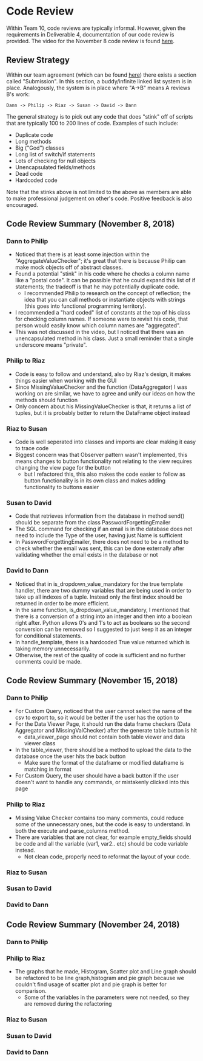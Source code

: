 # Code Review

Within Team 10, code reviews are typically informal. However, given the requirements in Deliverable 4, documentation of our code review is provided. The video for the November 8 code review is found [here](https://drive.google.com/file/d/1QWhTOe7yiAyrI3t_L7N8U35C5dqXjaRP/view).

## Review Strategy

Within our team agreement (which can be found [here](../deliverable_1)) there exists a section called "Submission". In this section, a buddy/infinite linked list system is in place. Analogously, the system is in place where "A->B" means A reviews B's work:

`Dann -> Philip -> Riaz -> Susan -> David -> Dann`

The general strategy is to pick out any code that does "stink" off of scripts that are typically 100 to 200 lines of code. Examples of such include:

* Duplicate code
* Long methods
* Big ("God") classes
* Long list of switch/if statements
* Lots of checking for null objects
* Unencapsulated fields/methods
* Dead code
* Hardcoded code

Note that the stinks above is not limited to the above as members are able to make professional judgement on other's code. Positive feedback is also encouraged.

## Code Review Summary (November 8, 2018)

### Dann to Philip
* Noticed that there is at least some injection within the "AggregateValueChecker"; it's great that there is because Philip can make mock objects off of abstract classes.
* Found a potential "stink" in his code where he checks a column name like a "postal code". It can be possible that he could expand this list of if statements; the tradeoff is that he may potentially duplicate code.
    * I recommended Philip to research on the concept of reflection; the idea that you can call methods or instantiate objects with strings (this goes into functional programming territory).
* I recommended a "hard coded" list of constants at the top of his class for checking column names. If someone were to revisit his code, that person would easily know which column names are "aggregated".
* This was not discussed in the video, but I noticed that there was an unencapsulated method in his class. Just a small reminder that a single underscore means "private".

### Philip to Riaz
* Code is easy to follow and understand, also by Riaz's design, it makes things easier when working with the GUI
* Since MissingValueChecker and the function (DataAggregator) I was working on are similar, we have to agree and unify our ideas on how the methods should function
* Only concern about his MissingValueChecker is that, it returns a list of tuples, but it is probably better to return the DataFrame object instead

### Riaz to Susan
* Code is well seperated into classes and imports are clear making it easy to trace code
* Biggest concern was that Observer pattern wasn't implemented, this means changes to button functionality not relating to the view requires changing the view page for the button
	* but I refactored this, this also makes the code easier to follow as button functionality is in its own class and makes adding functionality to buttons easier

### Susan to David
* Code that retrieves information from the database in method send() should be separate from the class PasswordForgettingEmailer
* The SQL command for checking if an email is in the database does not need to include the Type of the user, having just Name is sufficient
* In PasswordForgettingEmailer, there does not need to be a method to check whether the email was sent, this can be done externally after validating whether the email exists in the database or not

### David to Dann
* Noticed that in is_dropdown_value_mandatory for the true template handler, there are two dummy variables that are being used in order to take up all indexes of a tuple. Instead only the first index should be returned in order to be more efficient.
* In the same function, is_dropdown_value_mandatory, I mentioned that there is a conversion of a string into an integer and then into a boolean right after. Python allows 0's and 1's to act as booleans so the second conversion can be removed so I suggested to just keep it as an integer for conditional statements.
* In handle_template, there is a hardcoded True value returned which is taking memory unnecessarily.
* Otherwise, the rest of the quality of code is sufficient and no further comments could be made.

## Code Review Summary (November 15, 2018)

### Dann to Philip
* For Custom Query, noticed that the user cannot select the name of the csv to export to, so it would be better if the user has the option to
* For the Data Viewer Page, it should run the data frame checkers (Data Aggregator and MissingValChecker) after the generate table button is hit
    * data_viewer_page should not contain both table viewer and data viewer class
* In the table_viewer, there should be a method to upload the data to the database once the user hits the back button
    * Make sure the format of the dataframe or modified dataframe is matching  in format
* For Custom Query, the user should have a back button if the user doesn't want to handle any commands, or mistakenly clicked into this page

### Philip to Riaz
* Missing Value Checker contains too many comments, could reduce some of the unnecessary ones, but the code is easy to understand. In both the execute and  parse_columns method.
* There are variables that are not clear, for example empty_fields should be code and all the variable (var1, var2.. etc) should be code variable instead.
    * Not clean code, properly need to reformat the layout of your code.
### Riaz to Susan

### Susan to David

### David to Dann

## Code Review Summary (November 24, 2018)

### Dann to Philip

### Philip to Riaz
* The graphs that he made, Histogram, Scatter plot and Line graph should be refactored to be line graph,histogram and pie graph because we couldn't find usage of scatter plot and pie graph is better for comparison.
    * Some of the variables in the parameters were not needed, so they are removed during the refactoring
### Riaz to Susan

### Susan to David

### David to Dann
